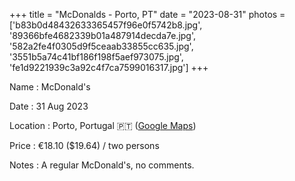 +++
title = "McDonalds - Porto, PT"
date = "2023-08-31"
photos = ['b83b0d48432633365457f96e0f5742b8.jpg', '89366bfe4682339b01a487914decda7e.jpg', '582a2fe4f0305d9f5ceaab33855cc635.jpg', '3551b5a74c41bf186f198f5aef973075.jpg', 'fe1d9221939c3a92c4f7ca7599016317.jpg']
+++

Name
: McDonald's

Date
: 31 Aug 2023

Location
: Porto, Portugal 🇵🇹 ([Google Maps](https://goo.gl/maps/3pnq2maCcMhSrThs6))

Price
: €18.10 ($19.64) / two persons

Notes
: A regular McDonald's, no comments.
